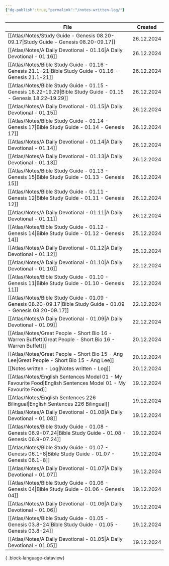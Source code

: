 ```yaml
---
{"dg-publish":true,"permalink":"/notes-written-log/"}
---
```


| File                                                                                                                | Created    |
| ------------------------------------------------------------------------------------------------------------------- | ---------- |
| [[Atlas/Notes/Study Guide - Genesis 08.20-09.17\|Study Guide - Genesis 08.20-09.17]]                             | 26.12.2024 |
| [[Atlas/Notes/A Daily Devotional - 01.16\|A Daily Devotional - 01.16]]                                           | 26.12.2024 |
| [[Atlas/Notes/Bible Study Guide - 01.16 - Genesis 21.1-21\|Bible Study Guide - 01.16 - Genesis 21.1-21]]         | 26.12.2024 |
| [[Atlas/Notes/Bible Study Guide - 01.15 - Genesis 18.22–19.29\|Bible Study Guide - 01.15 - Genesis 18.22–19.29]] | 26.12.2024 |
| [[Atlas/Notes/A Daily Devotional - 01.15\|A Daily Devotional - 01.15]]                                           | 26.12.2024 |
| [[Atlas/Notes/Bible Study Guide - 01.14 - Genesis 17\|Bible Study Guide - 01.14 - Genesis 17]]                   | 26.12.2024 |
| [[Atlas/Notes/A Daily Devotional - 01.14\|A Daily Devotional - 01.14]]                                           | 26.12.2024 |
| [[Atlas/Notes/A Daily Devotional - 01.13\|A Daily Devotional - 01.13]]                                           | 26.12.2024 |
| [[Atlas/Notes/Bible Study Guide - 01.13 - Genesis 15\|Bible Study Guide - 01.13 - Genesis 15]]                   | 26.12.2024 |
| [[Atlas/Notes/Bible Study Guide - 01.11 - Genesis 12\|Bible Study Guide - 01.11 - Genesis 12]]                   | 26.12.2024 |
| [[Atlas/Notes/A Daily Devotional - 01.11\|A Daily Devotional - 01.11]]                                           | 26.12.2024 |
| [[Atlas/Notes/Bible Study Guide - 01.12 - Genesis 14\|Bible Study Guide - 01.12 - Genesis 14]]                   | 25.12.2024 |
| [[Atlas/Notes/A Daily Devotional - 01.12\|A Daily Devotional - 01.12]]                                           | 25.12.2024 |
| [[Atlas/Notes/A Daily Devotional - 01.10\|A Daily Devotional - 01.10]]                                           | 22.12.2024 |
| [[Atlas/Notes/Bible Study Guide - 01.10 - Genesis 11\|Bible Study Guide - 01.10 - Genesis 11]]                   | 22.12.2024 |
| [[Atlas/Notes/Bible Study Guide - 01.09 - Genesis 08.20-09.17\|Bible Study Guide - 01.09 - Genesis 08.20-09.17]] | 22.12.2024 |
| [[Atlas/Notes/A Daily Devotional - 01.09\|A Daily Devotional - 01.09]]                                           | 22.12.2024 |
| [[Atlas/Notes/Great People - Short Bio 16 - Warren Buffett\|Great People - Short Bio 16 - Warren Buffett]]       | 20.12.2024 |
| [[Atlas/Notes/Great People - Short Bio 15 - Ang Lee\|Great People - Short Bio 15 - Ang Lee]]                     | 20.12.2024 |
| [[Notes written - Log\|Notes written - Log]]                                                                     | 20.12.2024 |
| [[Atlas/Notes/English Sentences Model 01 - My Favourite Food\|English Sentences Model 01 - My Favourite Food]]   | 19.12.2024 |
| [[Atlas/Notes/English Sentences 226 Bilingual\|English Sentences 226 Bilingual]]                                 | 19.12.2024 |
| [[Atlas/Notes/A Daily Devotional - 01.08\|A Daily Devotional - 01.08]]                                           | 19.12.2024 |
| [[Atlas/Notes/Bible Study Guide - 01.08 - Genesis 06.9-07.24\|Bible Study Guide - 01.08 - Genesis 06.9-07.24]]   | 19.12.2024 |
| [[Atlas/Notes/Bible Study Guide - 01.07 - Genesis 06.1-8\|Bible Study Guide - 01.07 - Genesis 06.1-8]]           | 19.12.2024 |
| [[Atlas/Notes/A Daily Devotional - 01.07\|A Daily Devotional - 01.07]]                                           | 19.12.2024 |
| [[Atlas/Notes/Bible Study Guide - 01.06 - Genesis 04\|Bible Study Guide - 01.06 - Genesis 04]]                   | 19.12.2024 |
| [[Atlas/Notes/A Daily Devotional - 01.06\|A Daily Devotional - 01.06]]                                           | 19.12.2024 |
| [[Atlas/Notes/Bible Study Guide - 01.05 - Genesis 03.8-24\|Bible Study Guide - 01.05 - Genesis 03.8-24]]         | 19.12.2024 |
| [[Atlas/Notes/A Daily Devotional - 01.05\|A Daily Devotional - 01.05]]                                           | 19.12.2024 |

{ .block-language-dataview}

